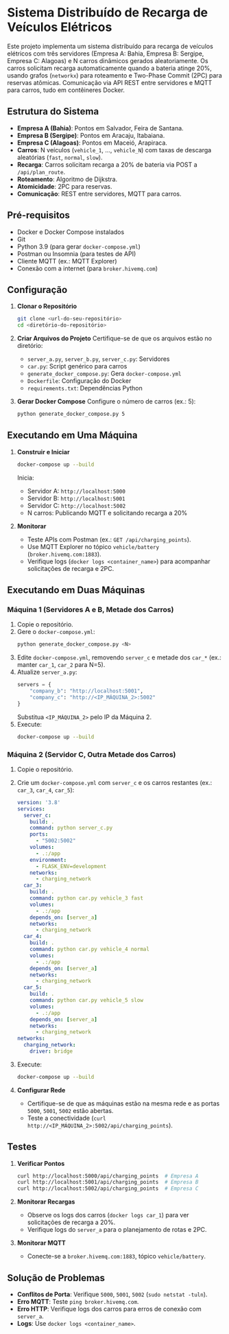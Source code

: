 # Sistema Distribuído de Recarga de Veículos Elétricos

Este projeto implementa um sistema distribuído para recarga de veículos elétricos com três servidores (Empresa A: Bahia, Empresa B: Sergipe, Empresa C: Alagoas) e N carros dinâmicos gerados aleatoriamente. Os carros solicitam recarga automaticamente quando a bateria atinge 20%, usando grafos (`networkx`) para roteamento e Two-Phase Commit (2PC) para reservas atômicas. Comunicação via API REST entre servidores e MQTT para carros, tudo em contêineres Docker.

## Estrutura do Sistema

- **Empresa A (Bahia)**: Pontos em Salvador, Feira de Santana.
- **Empresa B (Sergipe)**: Pontos em Aracaju, Itabaiana.
- **Empresa C (Alagoas)**: Pontos em Maceió, Arapiraca.
- **Carros**: N veículos (`vehicle_1`, ..., `vehicle_N`) com taxas de descarga aleatórias (`fast`, `normal`, `slow`).
- **Recarga**: Carros solicitam recarga a 20% de bateria via POST a `/api/plan_route`.
- **Roteamento**: Algoritmo de Dijkstra.
- **Atomicidade**: 2PC para reservas.
- **Comunicação**: REST entre servidores, MQTT para carros.

## Pré-requisitos

- Docker e Docker Compose instalados
- Git
- Python 3.9 (para gerar `docker-compose.yml`)
- Postman ou Insomnia (para testes de API)
- Cliente MQTT (ex.: MQTT Explorer)
- Conexão com a internet (para `broker.hivemq.com`)

## Configuração

1. **Clonar o Repositório**
   ```bash
   git clone <url-do-seu-repositório>
   cd <diretório-do-repositório>
   ```

2. **Criar Arquivos do Projeto**
   Certifique-se de que os arquivos estão no diretório:
   - `server_a.py`, `server_b.py`, `server_c.py`: Servidores
   - `car.py`: Script genérico para carros
   - `generate_docker_compose.py`: Gera `docker-compose.yml`
   - `Dockerfile`: Configuração do Docker
   - `requirements.txt`: Dependências Python

3. **Gerar Docker Compose**
   Configure o número de carros (ex.: 5):
   ```bash
   python generate_docker_compose.py 5
   ```

## Executando em Uma Máquina

1. **Construir e Iniciar**
   ```bash
   docker-compose up --build
   ```
   Inicia:
   - Servidor A: `http://localhost:5000`
   - Servidor B: `http://localhost:5001`
   - Servidor C: `http://localhost:5002`
   - N carros: Publicando MQTT e solicitando recarga a 20%

2. **Monitorar**
   - Teste APIs com Postman (ex.: `GET /api/charging_points`).
   - Use MQTT Explorer no tópico `vehicle/battery` (`broker.hivemq.com:1883`).
   - Verifique logs (`docker logs <container_name>`) para acompanhar solicitações de recarga e 2PC.

## Executando em Duas Máquinas

### Máquina 1 (Servidores A e B, Metade dos Carros)
1. Copie o repositório.
2. Gere o `docker-compose.yml`:
   ```bash
   python generate_docker_compose.py <N>
   ```
3. Edite `docker-compose.yml`, removendo `server_c` e metade dos `car_*` (ex.: manter `car_1`, `car_2` para N=5).
4. Atualize `server_a.py`:
   ```python
   servers = {
       "company_b": "http://localhost:5001",
       "company_c": "http://<IP_MÁQUINA_2>:5002"
   }
   ```
   Substitua `<IP_MÁQUINA_2>` pelo IP da Máquina 2.
5. Execute:
   ```bash
   docker-compose up --build
   ```

### Máquina 2 (Servidor C, Outra Metade dos Carros)
1. Copie o repositório.
2. Crie um `docker-compose.yml` com `server_c` e os carros restantes (ex.: `car_3`, `car_4`, `car_5`):
   ```yaml
   version: '3.8'
   services:
     server_c:
       build: .
       command: python server_c.py
       ports:
         - "5002:5002"
       volumes:
         - .:/app
       environment:
         - FLASK_ENV=development
       networks:
         - charging_network
     car_3:
       build: .
       command: python car.py vehicle_3 fast
       volumes:
         - .:/app
       depends_on: [server_a]
       networks:
         - charging_network
     car_4:
       build: .
       command: python car.py vehicle_4 normal
       volumes:
         - .:/app
       depends_on: [server_a]
       networks:
         - charging_network
     car_5:
       build: .
       command: python car.py vehicle_5 slow
       volumes:
         - .:/app
       depends_on: [server_a]
       networks:
         - charging_network
   networks:
     charging_network:
       driver: bridge
   ```
3. Execute:
   ```bash
   docker-compose up --build
   ```

4. **Configurar Rede**
   - Certifique-se de que as máquinas estão na mesma rede e as portas `5000`, `5001`, `5002` estão abertas.
   - Teste a conectividade (`curl http://<IP_MÁQUINA_2>:5002/api/charging_points`).

## Testes

1. **Verificar Pontos**
   ```bash
   curl http://localhost:5000/api/charging_points  # Empresa A
   curl http://localhost:5001/api/charging_points  # Empresa B
   curl http://localhost:5002/api/charging_points  # Empresa C
   ```

2. **Monitorar Recargas**
   - Observe os logs dos carros (`docker logs car_1`) para ver solicitações de recarga a 20%.
   - Verifique logs do `server_a` para o planejamento de rotas e 2PC.

3. **Monitorar MQTT**
   - Conecte-se a `broker.hivemq.com:1883`, tópico `vehicle/battery`.

## Solução de Problemas

- **Conflitos de Porta**: Verifique `5000`, `5001`, `5002` (`sudo netstat -tuln`).
- **Erro MQTT**: Teste `ping broker.hivemq.com`.
- **Erro HTTP**: Verifique logs dos carros para erros de conexão com `server_a`.
- **Logs**: Use `docker logs <container_name>`.
